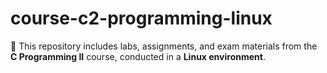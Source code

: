 # course-c2-programming-linux

🧠 This repository includes labs, assignments, and exam materials from the **C Programming II** course, conducted in a **Linux environment**.
